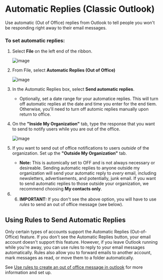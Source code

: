 # Automatic Replies (Classic Outlook)

Use automatic (Out of Office) replies from Outlook to tell people you won't be responding right away to their email messages. 

### To set automatic replies:
1. Select **File** on the left end of the ribbon.
   
   ![image](https://github.com/user-attachments/assets/42532991-efd3-4344-9db3-918a9f195bb8)

2. From File, select **Automatic Replies (Out of Office)**

   ![image](https://github.com/user-attachments/assets/e5cc8b80-5eae-44e8-933a-3e22dabd9dbe)

4. In the Automatic Replies box, select **Send automatic replies**.
   - Optionally, set a date range for your automatice replies. This will turn off automatic replies at the date and time you enter for the end tiem. Otherwise, you'll need to turn off automic replies manually upon return to office.
5. On the **"Inside My Organization"** tab, type the response that you want to send to notify users while you are out of the office.

   ![image](https://github.com/user-attachments/assets/88ff4983-f238-4d33-809f-f639783a5ca9)

6. If you want to send out of office notifications to users _outside_ of the organization. Set up the **"Outside My Organization"** tab.
   - **Note:** This is automically set to OFF and is not always necessary or desireable. Sending automatic replies to anyone outside my organization will send your automatic reply to _every_ email, including newsletters, advertisements, and potentially, junk email. If you want to send automatic replies to those outside your organization, we recommend choosing **My contacts only**.
7. 6. **IMPORTANT:** If you don't see the above option, you will have to use _rules_ to send an out of office message (see below).

## Using Rules to Send Automatic Replies

Only certain types of accounts support the Automatic Replies (Out-of-Office) feature. If you don't see the Automatic Replies button, your email account doesn't support this feature. However, if you leave Outlook running while you're away, you can use rules to reply to your email messages automatically. Rules also allow you to forward emails to another account, mark messages as read, or move them to a folder automatically.

See [Use rules to create an out of office message in outlook](https://support.microsoft.com/en-us/office/use-rules-to-create-an-out-of-office-message-in-outlook-9f124e4a-749e-4288-a266-2d009686b403) for more information and set up. 
